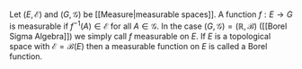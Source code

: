Let $(E,\mathcal{E})$ and $(G,\mathcal{G})$ be [[Measure|measurable spaces]]. A function $f:E\to G$ is measurable if $f^{-1}(A)\in \mathcal{E}$ for all $A\in \mathcal{G}$.
In the case $(G,\mathcal{G})=(\mathbb{R},\mathcal{B})$ ([[Borel Sigma Algebra]]) we simply call $f$ measurable on $E$.
If $E$ is a topological space with $\mathcal{E}=\mathcal{B}(E)$ then a measurable function on $E$ is called a Borel function.

